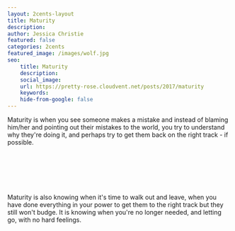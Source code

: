 ```yaml
---
layout: 2cents-layout
title: Maturity
description: 
author: Jessica Christie
featured: false
categories: 2cents
featured_image: /images/wolf.jpg
seo: 
    title: Maturity
    description: 
    social_image: 
    url: https://pretty-rose.cloudvent.net/posts/2017/maturity
    keywords: 
    hide-from-google: false
---
```

Maturity is when you see someone makes a mistake and instead of blaming him/her and pointing out their mistakes to the world, you try to understand why they're doing it, and perhaps try to get them back on the right track - if possible.

&nbsp;

&nbsp;

&nbsp;

Maturity is also knowing when it's time to walk out and leave, when you have done everything in your power to get them to the right track but they still won't budge. It is knowing when you're no longer needed, and letting go, with no hard feelings.

&nbsp;

&nbsp;

&nbsp;
